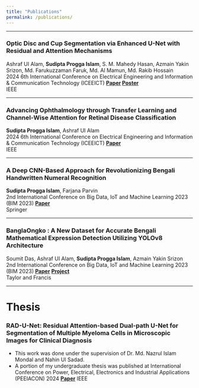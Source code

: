 ```yaml
---
title: "Publications"
permalink: /publications/
---
```

<!-- You can also find my articles on my [Google Scholar](https://scholar.google.com/citations?user=-TO5ICoAAAAJ&hl=en) profile -->
---
### Optic Disc and Cup Segmentation via Enhanced U-Net with Residual and Attention Mechanisms
Ashraf UI Alam, **Sudipta Progga Islam**, S. M. Mahedy Hasan, Azmain Yakin Srizon, Md. Farukuzzaman Faruk, Md. Al Mamun, Md. Rakib Hossain  
2024 6th International Conference on Electrical Engineering and Information & Communication Technology (ICEEICT) **[Paper](https://doi.org/10.1109/ICEEICT62016.2024.10534436) [Poster](https://ashraf-ul-alam-amit.github.io/pdf/170_Poster.pdf)**  
IEEE  

---

### Advancing Ophthalmology through Transfer Learning and Channel-Wise Attention for Retinal Disease Classification
**Sudipta Progga Islam**, Ashraf UI Alam  
2024 6th International Conference on Electrical Engineering and Information & Communication Technology (ICEEICT) **[Paper](https://doi.org/10.1109/ICEEICT62016.2024.10534342)**  
IEEE  

---

### A Deep CNN-Based Approach for Revolutionizing Bengali Handwritten Numeral Recognition
**Sudipta Progga Islam**, Farjana Parvin  
2nd International Conference on Big Data, IoT and Machine Learning 2023 (BIM 2023) **[Paper](https://www.springerprofessional.de/en/a-deep-cnn-based-approach-for-revolutionizing-bengali-handwritte/26924490)**   
Springer  


---

### BanglaOngko : A New Dataset for Accurate Bengali Mathematical Expression Detection Utilizing YOLOv8 Architecture
Soumit Das, Ashraf UI Alam, **Sudipta Progga Islam**, Azmain Yakin Srizon  
2nd International Conference on Big Data, IoT and Machine Learning 2023 (BIM 2023) **[Paper](#)**  **[Project](https://github.com/ashraf-ul-alam-amit/BanglaOngko)**  
Taylor and Francis  


---
# Thesis
### RAD-U-Net: Residual Attention-based Dual-path U-Net for Segmentation of Multiple Myeloma Cells in Microscopic Images for Clinical Diagnosis
- This work was done under the supervision of Dr. Md. Nazrul Islam Mondal and Nahin Ul Sadad.
- A portion of my undergraduate thesis was published at International Conference on Power, Electrical, Electronics and Industrial Applications (PEEIACON) 2024 **[Paper](https://www.ieeexplore.ieee.org/document/10800485)** 
IEEE
